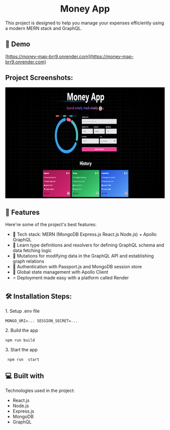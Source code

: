 <h1 align="center" id="title">Money App</h1>

<p id="description">This project is designed to help you manage your expenses efficiently using a modern MERN stack and GraphQL.</p>

<h2>🚀 Demo</h2>

[https://money-map-brr9.onrender.com](https://money-map-brr9.onrender.com)

<h2>Project Screenshots:</h2>

<img src="./frontend/public/assets/money-app.png" alt="project-screenshot" width="700" height="350/">

  
  
<h2>🧐 Features</h2>

Here're some of the project's best features:

*   🌟 Tech stack: MERN (MongoDB Express.js React.js Node.js) + Apollo GraphQL
*   📝 Learn type definitions and resolvers for defining GraphQL schema and data fetching logic
*   🔄 Mutations for modifying data in the GraphQL API and establishing graph relations
*   🎃 Authentication with Passport.js and MongoDB session store
*   🚀 Global state management with Apollo Client
*   ⭐ Deployment made easy with a platform called Render

<h2>🛠️ Installation Steps:</h2>

<p>1. Setup .env file</p>

```
MONGO_URI=... SESSION_SECRET=...
```

<p>2. Build the app</p>

```
npm run build
```

<p>3. Start the app</p>

```
 npm run  start
```

  
  
<h2>💻 Built with</h2>

Technologies used in the project:

*   React.js
*   Node.js
*   Express.js
*   MongoDB
*   GraphQL